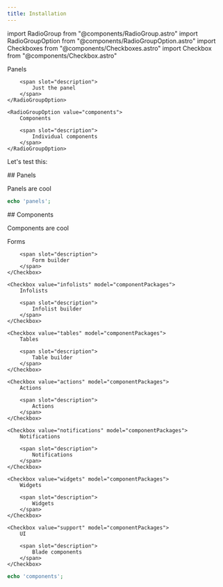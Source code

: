 ```yaml
---
title: Installation
---
```

import RadioGroup from "@components/RadioGroup.astro"
import RadioGroupOption from "@components/RadioGroupOption.astro"
import Checkboxes from "@components/Checkboxes.astro"
import Checkbox from "@components/Checkbox.astro"

<div x-data="{ package: 'panels' }">

<RadioGroup model="package">
    <RadioGroupOption value="panels">
        Panels

        <span slot="description">
            Just the panel
        </span>
    </RadioGroupOption>

    <RadioGroupOption value="components">
        Components

        <span slot="description">
            Individual components
        </span>
    </RadioGroupOption>
</RadioGroup>

Let's test this: <span x-text="package"></span>

<div x-show="package === 'panels'">
## Panels

Panels are cool

```php
echo 'panels';
```
</div>

<div x-data="{ componentPackages: ['forms', 'infolists', 'tables', 'actions', 'notifications', 'widgets', 'support'] }" x-show="package === 'components'">
## Components

Components are cool

<Checkboxes>
    <Checkbox value="forms" model="componentPackages">
        Forms

        <span slot="description">
            Form builder
        </span>
    </Checkbox>

    <Checkbox value="infolists" model="componentPackages">
        Infolists

        <span slot="description">
            Infolist builder
        </span>
    </Checkbox>

    <Checkbox value="tables" model="componentPackages">
        Tables

        <span slot="description">
            Table builder
        </span>
    </Checkbox>

    <Checkbox value="actions" model="componentPackages">
        Actions

        <span slot="description">
            Actions
        </span>
    </Checkbox>

    <Checkbox value="notifications" model="componentPackages">
        Notifications

        <span slot="description">
            Notifications
        </span>
    </Checkbox>

    <Checkbox value="widgets" model="componentPackages">
        Widgets

        <span slot="description">
            Widgets
        </span>
    </Checkbox>

    <Checkbox value="support" model="componentPackages">
        UI

        <span slot="description">
            Blade components
        </span>
    </Checkbox>
</Checkboxes>

<span x-text="JSON.stringify(componentPackages)"></span>

```php
echo 'components';
```
</div>

</div>

